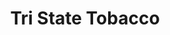 ---
title: "Tri State Tobacco"
url: /matamoras/tri-state-tobacco-pennsylvania-avenue-2/
shop: Tabak
---